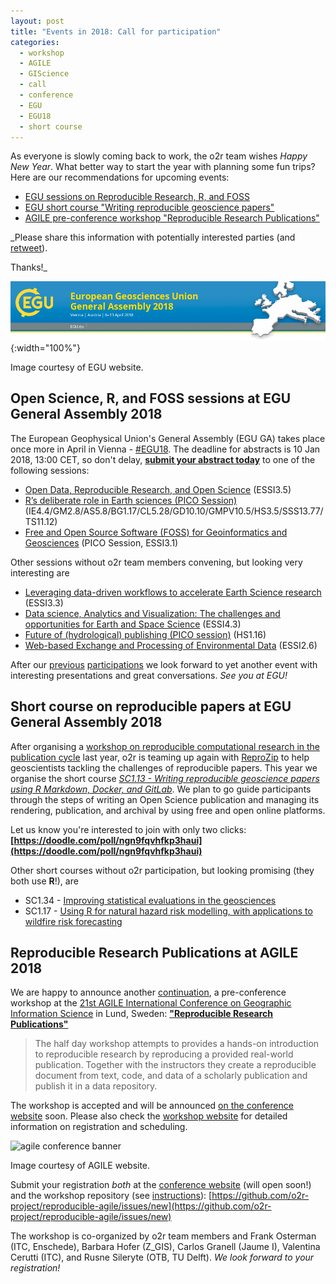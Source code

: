 ```yaml
---
layout: post
title: "Events in 2018: Call for participation"
categories:
  - workshop
  - AGILE
  - GIScience
  - call
  - conference
  - EGU
  - EGU18
  - short course
---
```


As everyone is slowly coming back to work, the o2r team wishes _Happy New Year_. What better way to start the year with planning some fun trips? Here are our recommendations for upcoming events:

- [EGU sessions on Reproducible Research, R, and FOSS](/2018/01/05/events-2018/#open-science-r-and-foss-sessions-at-egu-general-assembly-2018)
- [EGU short course "Writing reproducible geoscience papers"](/2018/01/05/events-2018/#short-course-on-reproducible-papers-at-egu-general-assembly-2018)
- [AGILE pre-conference workshop "Reproducible Research Publications"](/2018/01/05/events-2018/#reproducible-research-publications-at-agile-2018)

_Please share this information with potentially interested parties (and [retweet](https://twitter.com/o2r_project/status/949296239589449729)).
<!--more--> Thanks!_


![EGU 2018 conference banner](/public/images/egu2018-banner.png){:width="100%"}
<p class="attributionInlineImage">Image courtesy of EGU website.</p>

## Open Science, R, and FOSS sessions at EGU General Assembly 2018

The European Geophysical Union's General Assembly (EGU GA) takes place once more in April in Vienna - [#EGU18](https://twitter.com/search?q=%23egu18).
The deadline for abstracts is 10 Jan 2018, 13:00 CET, so don't delay, **[submit your abstract today](https://egu2018.eu/information/deadlines_and_milestones.html)** to one of the following sessions:

- [Open Data, Reproducible Research, and Open Science](http://meetingorganizer.copernicus.org/EGU2018/session/28036) (ESSI3.5)
- [R’s deliberate role in Earth sciences (PICO Session)](http://meetingorganizer.copernicus.org/EGU2018/session/27584) (IE4.4/GM2.8/AS5.8/BG1.17/CL5.28/GD10.10/GMPV10.5/HS3.5/SSS13.77/TS11.12)
- [Free and Open Source Software (FOSS) for Geoinformatics and Geosciences](http://meetingorganizer.copernicus.org/EGU2018/session/26511) (PICO Session, ESSI3.1)

Other sessions without o2r team members convening, but looking very interesting are

- [Leveraging data-driven workflows to accelerate Earth Science research](http://meetingorganizer.copernicus.org/EGU2018/session/28043) (ESSI3.3)
- [Data science, Analytics and Visualization: The challenges and opportunities for Earth and Space Science](http://meetingorganizer.copernicus.org/EGU2018/session/28030) (ESSI4.3)
- [Future of (hydrological) publishing (PICO session)](http://meetingorganizer.copernicus.org/EGU2018/session/26942) (HS1.16)
- [Web-based Exchange and Processing of Environmental Data](http://meetingorganizer.copernicus.org/EGU2018/session/28034) (ESSI2.6)

After our [previous](/2016/05/02/egu-review/) [participations](/2017/05/04/o2r-at-EGU/) we look forward to yet another event with interesting presentations and great conversations. _See you at EGU!_

## Short course on reproducible papers at EGU General Assembly 2018

After organising a [workshop on reproducible computational research in the publication cycle](/2017/05/03/egu-short-course-recap/) last year, o2r is teaming up again with [ReproZip](https://reprozip.org/) to help geoscientists tackling the challenges of reproducible papers.
This year we organise the short course [_SC1.13 - Writing reproducible geoscience papers using R Markdown, Docker, and GitLab_](http://meetingorganizer.copernicus.org/EGU2018/session/28650).
We plan to go guide participants through the steps of writing an Open Science publication and managing its rendering, publication, and archival by using free and open online platforms.

Let us know you're interested to join with only two clicks: **[https://doodle.com/poll/ngn9fqvhfkp3haui](https://doodle.com/poll/ngn9fqvhfkp3haui)**

Other short courses without o2r participation, but looking promising (they both use **R**!), are

- SC1.34 - [Improving statistical evaluations in the geosciences](http://meetingorganizer.copernicus.org/EGU2018/session/29054)
- SC1.17 - [Using R for natural hazard risk modelling, with applications to wildfire risk forecasting](http://meetingorganizer.copernicus.org/EGU2018/session/28648)

## Reproducible Research Publications at AGILE 2018

We are happy to announce another [continuation](/2017/05/10/o2r-at-AGILE/), a pre-conference workshop at the [21st AGILE International Conference on Geographic Information Science](http://agile-online.org/index.php/conference/conference-2018) in Lund, Sweden: **["Reproducible Research Publications"](http://o2r.info/reproducible-agile/)**

> The half day workshop attempts to provides a hands-on introduction to reproducible research by reproducing a provided real-world publication. Together with the instructors they create a reproducible document from text, code, and data of a scholarly publication and publish it in a data repository.

The workshop is accepted and will be announced [on the conference website](https://agile-online.org/index.php/programme-2018/agile-workshops-2018) soon.
Please also check the [workshop website](http://o2r.info/reproducible-agile/) for detailed information on registration and scheduling.

![agile conference banner](https://agile-online.org/images/conference_2018/images/slogan-agile18-7.jpg)
<p class="attributionInlineImage">Image courtesy of AGILE website.</p>

Submit your registration _both_ at the [conference website](https://agile-online.org/index.php/registration-2018) (will open soon!) and the workshop repository (see [instructions](http://o2r.info/reproducible-agile/#registration)): [https://github.com/o2r-project/reproducible-agile/issues/new](https://github.com/o2r-project/reproducible-agile/issues/new)

The workshop is co-organized by o2r team members and Frank Osterman (ITC, Enschede), Barbara Hofer (Z_GIS), Carlos Granell (Jaume I), Valentina Cerutti (ITC), and Rusne Sileryte (OTB, TU Delft).
_We look forward to your registration!_
